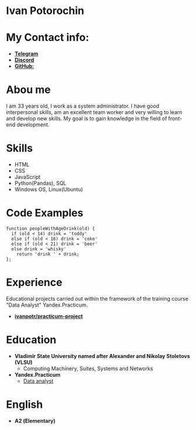 # Ivan Potorochin

# My Contact info:

*  [**Telegram**](https://t.me/losfin)
*  [**Discord**]( https://discordapp.com/users/losfin)
*  [**GitHub:**](https://github.com/ivanpotr)

# Abou me

I am 33 years old, I work as a system administrator. I have good interpersonal skills, am an excellent team worker and very willing to learn and develop new skills. My goal is to gain knowledge in the field of front-end development.

# Skills

* HTML
* CSS
* JavaScript
* Python(Pandas), SQL
* Windows OS, Linux(Ubuntu)

# Code Examples

```
function peopleWithAgeDrink(old) {
  if (old < 14) drink = 'toddy'
  else if (old < 18) drink = 'coke'
  else if (old < 21) drink = 'beer'
  else drink = 'whisky'
    return 'drink ' + drink;
};
```

# Experience

Educational projects carried out within the framework of the training course "Data Analyst" Yandex.Practicum. 
* [**ivanpotr/practicum-project**](https://github.com/ivanpotr/practicum-project)

# Education

* **Vladimir State University named after Alexander and Nikolay Stoletovs (VLSU)**
    * Computing Machinery, Suites, Systems and Networks
* **Yandex.Practicum**
    * [Data analyst](https://practicum.yandex.ru/data-analyst/)

# English

* **А2 (Elementary)**